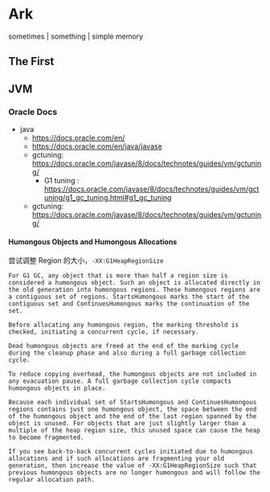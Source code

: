 # Ark
sometimes | something | simple memory 



## The First

## JVM 

### Oracle Docs

- java
  - https://docs.oracle.com/en/
  - https://docs.oracle.com/en/java/javase
  - gctuning: https://docs.oracle.com/javase/8/docs/technotes/guides/vm/gctuning/
    - G1 tuning : https://docs.oracle.com/javase/8/docs/technotes/guides/vm/gctuning/g1_gc_tuning.html#g1_gc_tuning
  - gctuning: https://docs.oracle.com/javase/8/docs/technotes/guides/vm/gctuning/
  
  
#### Humongous Objects and Humongous Allocations

尝试调整 Region 的大小，`-XX:G1HeapRegionSize`

```
For G1 GC, any object that is more than half a region size is considered a humongous object. Such an object is allocated directly in the old generation into humongous regions. These humongous regions are a contiguous set of regions. StartsHumongous marks the start of the contiguous set and ContinuesHumongous marks the continuation of the set.

Before allocating any humongous region, the marking threshold is checked, initiating a concurrent cycle, if necessary.

Dead humongous objects are freed at the end of the marking cycle during the cleanup phase and also during a full garbage collection cycle.

To reduce copying overhead, the humongous objects are not included in any evacuation pause. A full garbage collection cycle compacts humongous objects in place.

Because each individual set of StartsHumongous and ContinuesHumongous regions contains just one humongous object, the space between the end of the humongous object and the end of the last region spanned by the object is unused. For objects that are just slightly larger than a multiple of the heap region size, this unused space can cause the heap to become fragmented.

If you see back-to-back concurrent cycles initiated due to humongous allocations and if such allocations are fragmenting your old generation, then increase the value of -XX:G1HeapRegionSize such that previous humongous objects are no longer humongous and will follow the regular allocation path.
```





